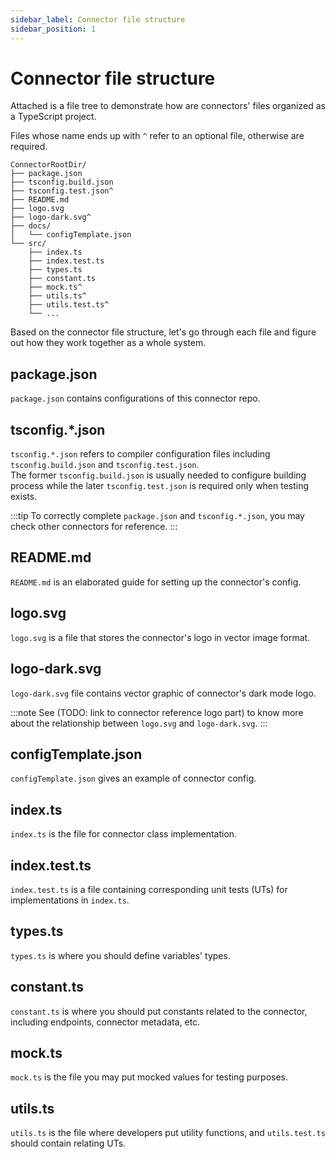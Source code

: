 ```yaml
---
sidebar_label: Connector file structure
sidebar_position: 1
---
```


# Connector file structure

Attached is a file tree to demonstrate how are connectors' files organized as a TypeScript project.

Files whose name ends up with `^` refer to an optional file, otherwise are required.

```
ConnectorRootDir/
├── package.json
├── tsconfig.build.json
├── tsconfig.test.json^
├── README.md
├── logo.svg
├── logo-dark.svg^
├── docs/
│   └── configTemplate.json
└── src/
    ├── index.ts
    ├── index.test.ts
    ├── types.ts
    ├── constant.ts
    ├── mock.ts^
    ├── utils.ts^
    ├── utils.test.ts^
    └── ...
```

Based on the connector file structure, let's go through each file and figure out how they work together as a whole system.

## package.json

`package.json` contains configurations of this connector repo.

## tsconfig.\*.json

`tsconfig.*.json` refers to compiler configuration files including `tsconfig.build.json` and `tsconfig.test.json`.<br/>
The former `tsconfig.build.json` is usually needed to configure building process while the later `tsconfig.test.json` is required only when testing exists.

:::tip
To correctly complete `package.json` and `tsconfig.*.json`, you may check other connectors for reference.
:::

## README.md

`README.md` is an elaborated guide for setting up the connector's config.

## logo.svg

`logo.svg` is a file that stores the connector's logo in vector image format.

## logo-dark.svg

`logo-dark.svg` file contains vector graphic of connector's dark mode logo.

:::note
See (TODO: link to connector reference logo part) to know more about the relationship between `logo.svg` and `logo-dark.svg`.
:::

## configTemplate.json

`configTemplate.json` gives an example of connector config.

## index.ts

`index.ts` is the file for connector class implementation.

## index.test.ts

`index.test.ts` is a file containing corresponding unit tests (UTs) for implementations in `index.ts`.

## types.ts

`types.ts` is where you should define variables' types.

## constant.ts

`constant.ts` is where you should put constants related to the connector, including endpoints, connector metadata, etc.

## mock.ts

`mock.ts` is the file you may put mocked values for testing purposes.

## utils.ts

`utils.ts` is the file where developers put utility functions, and `utils.test.ts` should contain relating UTs.
